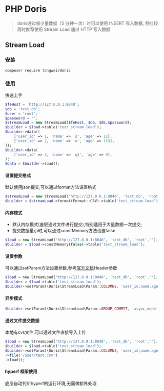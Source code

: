 # PHP Doris
> doris通过极少量数据（5 分钟一次）时可以使用 INSERT 写入数据, 吞吐较高时推荐使用 Stream Load 通过 HTTP 写入数据
## Stream Load
### 安装

```
composer require tangwei/doris
```

### 使用
快速上手
```php
$feHost = 'http://127.0.0.1:8040';       
$db = 'test_db';       
$user = 'root';       
$password = '';       
$streamLoad = new StreamLoad($feHost, $db, $db,$password);
$builder = $load->table('test_stream_load');
$builder->data([
    ['user_id' => 1, 'name' => 'q', 'age' => 11],
    ['user_id' => 2, 'name' => 'w', 'age' => 118],
]);
$builder->data(
    ['user_id' => 3, 'name' => 'q3', 'age' => 9],
);
$data = $builder->load();
```

#### 设置提交格式
默认使用json提交,可以通过format方法设置格式
```php
$streamLoad = new StreamLoad('http://127.0.0.1:8040', 'test_db', 'root','');
$builder = $streamLoad->format(Format::CSV)->table('test_stream_load');
```

#### 内存模式
* 默认内存模式(底层通过文件进行提交),特别适用于大量数据一次提交;
* 提交数据量小时,可以通过constMemory方法设置false
```php
$load = new StreamLoad('http://127.0.0.1:8040', 'test_db', 'root','');
$builder = $load->constMemory(false)->table('test_stream_load');
```

#### 设置参数
可以通过setParam方法设置参数,参考[官方文档](https://doris.apache.org/zh-CN/docs/data-operate/import/import-way/stream-load-manual)Header参数
```php
$load = new StreamLoad('http://127.0.0.1:8040', 'test_db', 'root','');
$builder = $load->table('test_stream_load');
$builder->setParam(\Doris\StreamLoad\Param::COLUMNS, 'user_id,name,age');
```
#### 异步模式
```php
$builder->setParam(\Doris\StreamLoad\Param::GROUP_COMMIT, 'async_mode');
```

#### 通过文件提交数据
本地有cvs文件,可以通过文件直接导入上传
```php
$load = new StreamLoad('http://127.0.0.1:8040', 'test_db', 'root','');
$builder = $load->table('test_stream_load');
$builder->setParam(\Doris\StreamLoad\Param::COLUMNS, 'user_id,name,age')
->file('/user/test.csv')
->load();
```

#### hyperf 框架使用
底层自动判断hyperf的运行环境,无需做额外处理